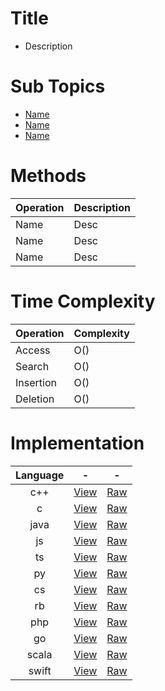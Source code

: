 # Title
* Description

<!-- Remove this if there aren't any valid sub topics -->
# Sub Topics
* [Name](Relative_path/)
* [Name](Relative_path/)
* [Name](Relative_path/)

<!-- For Data Structures Only -->
# Methods
| Operation | Description
|:--|:--
| Name | Desc
| Name | Desc
| Name | Desc

# Time Complexity
| Operation | Complexity
|:--|:--
|Access | O() 
|Search | O() 
|Insertion | O() 
|Deletion | O() 

# Implementation

| Language | - | - 
|:--: |:--: |:--:
| c++ | [View](https://github.com/ahampriyanshu/algo_ds_101/blob/main/folder/subfolder/filename.ext) | [Raw](filename.cpp)
| c | [View](https://github.com/ahampriyanshu/algo_ds_101/blob/main/folder/subfolder/filename.ext) | [Raw](filename.c)
| java | [View](https://github.com/ahampriyanshu/algo_ds_101/blob/main/folder/subfolder/filename.ext) | [Raw](filename.java)
| js | [View](https://github.com/ahampriyanshu/algo_ds_101/blob/main/folder/subfolder/filename.ext) | [Raw](filename.js)
| ts | [View](https://github.com/ahampriyanshu/algo_ds_101/blob/main/folder/subfolder/filename.ext) | [Raw](filename.ts)
| py | [View](https://github.com/ahampriyanshu/algo_ds_101/blob/main/folder/subfolder/filename.ext) | [Raw](filename.py)
| cs | [View](https://github.com/ahampriyanshu/algo_ds_101/blob/main/folder/subfolder/filename.ext) | [Raw](filename.cs)
| rb | [View](https://github.com/ahampriyanshu/algo_ds_101/blob/main/folder/subfolder/filename.ext) | [Raw](filename.rb)
| php | [View](https://github.com/ahampriyanshu/algo_ds_101/blob/main/folder/subfolder/filename.ext) | [Raw](filename.php)
| go | [View](https://github.com/ahampriyanshu/algo_ds_101/blob/main/folder/subfolder/filename.ext) | [Raw](filename.go)
| scala | [View](https://github.com/ahampriyanshu/algo_ds_101/blob/main/folder/subfolder/filename.ext) | [Raw](filename.scala)
| swift | [View](https://github.com/ahampriyanshu/algo_ds_101/blob/main/folder/subfolder/filename.ext) | [Raw](filename.swift)